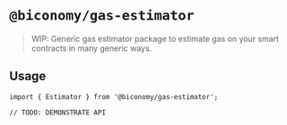 # `@biconomy/gas-estimator`

> WIP: Generic gas estimator package to estimate gas on your smart contracts in many generic ways.

## Usage

```
import { Estimator } from '@biconomy/gas-estimator';

// TODO: DEMONSTRATE API
```
